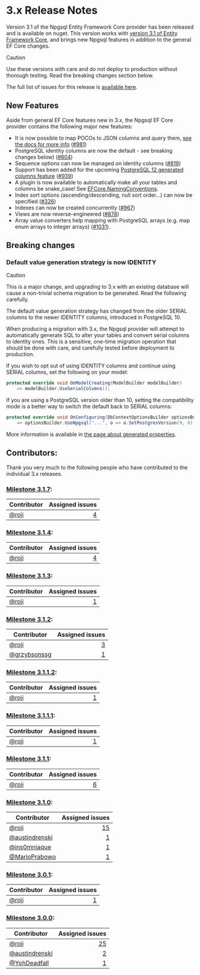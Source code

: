 # 3.x Release Notes

Version 3.1 of the Npgsql Entity Framework Core provider has been released and is available on nuget. This version works with [version 3.1 of Entity Framework Core](https://docs.microsoft.com/ef/core/what-is-new/ef-core-3.x), and brings new Npgsql features in addition to the general EF Core changes.

> [!CAUTION]
> Use these versions with care and do not deploy to production without thorough testing. Read the breaking changes section below.

The full list of issues for this release is [available here](https://github.com/npgsql/Npgsql.EntityFrameworkCore.PostgreSQL/milestone/20?closed=1).

## New Features

Aside from general EF Core features new in 3.x, the Npgsql EF Core provider contains the following major new features:

* It is now possible to map POCOs to JSON columns and query them, [see the docs for more info](../mapping/json.md) ([#981](https://github.com/npgsql/Npgsql.EntityFrameworkCore.PostgreSQL/issues/981))
* PostgreSQL identity columns are now the default - see breaking changes below) ([#804](https://github.com/npgsql/Npgsql.EntityFrameworkCore.PostgreSQL/issues/804))
* Sequence options can now be managed on identity columns ([#819](https://github.com/npgsql/Npgsql.EntityFrameworkCore.PostgreSQL/issues/819))
* Support has been added for the upcoming [PostgreSQL 12 generated columns feature](https://www.postgresql.org/docs/12/ddl-generated-columns.html) ([#939](https://github.com/npgsql/Npgsql.EntityFrameworkCore.PostgreSQL/issues/939))
* A plugin is now available to automatically make all your tables and columns be snake_case! See [EFCore.NamingConventions](https://github.com/efcore/EFCore.NamingConventions).
* Index sort options (ascending/descending, null sort order...) can now be specified ([#326](https://github.com/npgsql/Npgsql.EntityFrameworkCore.PostgreSQL/issues/326))
* Indexes can now be created concurrently ([#967](https://github.com/npgsql/Npgsql.EntityFrameworkCore.PostgreSQL/issues/967))
* Views are now reverse-engineered ([#878](https://github.com/npgsql/Npgsql.EntityFrameworkCore.PostgreSQL/issues/878))
* Array value converters help mapping with PostgreSQL arrays (e.g. map enum arrays to integer arrays) ([#1031](https://github.com/npgsql/Npgsql.EntityFrameworkCore.PostgreSQL/issues/1031)).

## Breaking changes

### Default value generation strategy is now IDENTITY

> [!CAUTION]
> This is a major change, and upgrading to 3.x with an existing database will cause a non-trivial schema migration to be generated. Read the following carefully.

The default value generation strategy has changed from the older SERIAL columns to the newer IDENTITY columns, introduced in PostgreSQL 10.

When producing a migration with 3.x, the Npgsql provider will attempt to automatically generate SQL to alter your tables and convert serial columns to identity ones. This is a sensitive, one-time migration operation that should be done with care, and carefully tested before deployment to production.

If you wish to opt out of using IDENTITY columns and continue using SERIAL columns, set the following on your model:

```c#
protected override void OnModelCreating(ModelBuilder modelBuilder)
    => modelBuilder.UseSerialColumns();
```

If you are using a PostgreSQL version older than 10, setting the compatibility mode is a better way to switch the default back to SERIAL columns:

```c#
protected override void OnConfiguring(DbContextOptionsBuilder optionsBuilder)
    => optionsBuilder.UseNpgsql("...", o => o.SetPostgresVersion(9, 6));
```

More information is available in [the page about generated properties](../modeling/generated-properties.md).

## Contributors:

Thank you very much to the following people who have contributed to the individual 3.x releases.

### [Milestone 3.1.7](https://github.com/npgsql/EFCore.PG/issues?q=is%3Aissue+milestone%3A3.1.7):

| Contributor                                                                        | Assigned issues                                                                                                         |
| ---------------------------------------------------------------------------------- | -----------------------------------------------------------------------------------------------------------------------:|
| [@roji](https://github.com/roji)                                                   |              [4](https://github.com/npgsql/EFCore.PG/issues?q=is%3Aissue+milestone%3A3.1.7+is%3Aclosed+assignee%3Aroji) |


### [Milestone 3.1.4](https://github.com/npgsql/EFCore.PG/issues?q=is%3Aissue+milestone%3A3.1.4):

| Contributor                                                                        | Assigned issues                                                                                                         |
| ---------------------------------------------------------------------------------- | -----------------------------------------------------------------------------------------------------------------------:|
| [@roji](https://github.com/roji)                                                   |              [4](https://github.com/npgsql/EFCore.PG/issues?q=is%3Aissue+milestone%3A3.1.4+is%3Aclosed+assignee%3Aroji) |


### [Milestone 3.1.3](https://github.com/npgsql/EFCore.PG/issues?q=is%3Aissue+milestone%3A3.1.3):

| Contributor                                                                        | Assigned issues                                                                                                         |
| ---------------------------------------------------------------------------------- | -----------------------------------------------------------------------------------------------------------------------:|
| [@roji](https://github.com/roji)                                                   |              [1](https://github.com/npgsql/EFCore.PG/issues?q=is%3Aissue+milestone%3A3.1.3+is%3Aclosed+assignee%3Aroji) |


### [Milestone 3.1.2](https://github.com/npgsql/EFCore.PG/issues?q=is%3Aissue+milestone%3A3.1.2):

| Contributor                                                                        | Assigned issues                                                                                                         |
| ---------------------------------------------------------------------------------- | -----------------------------------------------------------------------------------------------------------------------:|
| [@roji](https://github.com/roji)                                                   |              [3](https://github.com/npgsql/EFCore.PG/issues?q=is%3Aissue+milestone%3A3.1.2+is%3Aclosed+assignee%3Aroji) |
| [@grzybsonssg](https://github.com/grzybsonssg)                                     |       [1](https://github.com/npgsql/EFCore.PG/issues?q=is%3Aissue+milestone%3A3.1.2+is%3Aclosed+assignee%3Agrzybsonssg) |


### [Milestone 3.1.1.2](https://github.com/npgsql/EFCore.PG/issues?q=is%3Aissue+milestone%3A3.1.1.2):

| Contributor                                                                        | Assigned issues                                                                                                         |
| ---------------------------------------------------------------------------------- | -----------------------------------------------------------------------------------------------------------------------:|
| [@roji](https://github.com/roji)                                                   |            [1](https://github.com/npgsql/EFCore.PG/issues?q=is%3Aissue+milestone%3A3.1.1.2+is%3Aclosed+assignee%3Aroji) |


### [Milestone 3.1.1.1](https://github.com/npgsql/EFCore.PG/issues?q=is%3Aissue+milestone%3A3.1.1.1):

| Contributor                                                                        | Assigned issues                                                                                                         |
| ---------------------------------------------------------------------------------- | -----------------------------------------------------------------------------------------------------------------------:|
| [@roji](https://github.com/roji)                                                   |            [1](https://github.com/npgsql/EFCore.PG/issues?q=is%3Aissue+milestone%3A3.1.1.1+is%3Aclosed+assignee%3Aroji) |


### [Milestone 3.1.1](https://github.com/npgsql/EFCore.PG/issues?q=is%3Aissue+milestone%3A3.1.1):

| Contributor                                                                        | Assigned issues                                                                                                         |
| ---------------------------------------------------------------------------------- | -----------------------------------------------------------------------------------------------------------------------:|
| [@roji](https://github.com/roji)                                                   |              [6](https://github.com/npgsql/EFCore.PG/issues?q=is%3Aissue+milestone%3A3.1.1+is%3Aclosed+assignee%3Aroji) |


### [Milestone 3.1.0](https://github.com/npgsql/EFCore.PG/issues?q=is%3Aissue+milestone%3A3.1.0):

| Contributor                                                                        | Assigned issues                                                                                                         |
| ---------------------------------------------------------------------------------- | -----------------------------------------------------------------------------------------------------------------------:|
| [@roji](https://github.com/roji)                                                   |             [15](https://github.com/npgsql/EFCore.PG/issues?q=is%3Aissue+milestone%3A3.1.0+is%3Aclosed+assignee%3Aroji) |
| [@austindrenski](https://github.com/austindrenski)                                 |     [1](https://github.com/npgsql/EFCore.PG/issues?q=is%3Aissue+milestone%3A3.1.0+is%3Aclosed+assignee%3Aaustindrenski) |
| [@ins0mniaque](https://github.com/ins0mniaque)                                     |       [1](https://github.com/npgsql/EFCore.PG/issues?q=is%3Aissue+milestone%3A3.1.0+is%3Aclosed+assignee%3Ains0mniaque) |
| [@MarioPrabowo](https://github.com/MarioPrabowo)                                   |      [1](https://github.com/npgsql/EFCore.PG/issues?q=is%3Aissue+milestone%3A3.1.0+is%3Aclosed+assignee%3AMarioPrabowo) |


### [Milestone 3.0.1](https://github.com/npgsql/EFCore.PG/issues?q=is%3Aissue+milestone%3A3.0.1):

| Contributor                                                                        | Assigned issues                                                                                                         |
| ---------------------------------------------------------------------------------- | -----------------------------------------------------------------------------------------------------------------------:|
| [@roji](https://github.com/roji)                                                   |              [1](https://github.com/npgsql/EFCore.PG/issues?q=is%3Aissue+milestone%3A3.0.1+is%3Aclosed+assignee%3Aroji) |


### [Milestone 3.0.0](https://github.com/npgsql/EFCore.PG/issues?q=is%3Aissue+milestone%3A3.0.0):

| Contributor                                                                        | Assigned issues                                                                                                         |
| ---------------------------------------------------------------------------------- | -----------------------------------------------------------------------------------------------------------------------:|
| [@roji](https://github.com/roji)                                                   |             [25](https://github.com/npgsql/EFCore.PG/issues?q=is%3Aissue+milestone%3A3.0.0+is%3Aclosed+assignee%3Aroji) |
| [@austindrenski](https://github.com/austindrenski)                                 |     [2](https://github.com/npgsql/EFCore.PG/issues?q=is%3Aissue+milestone%3A3.0.0+is%3Aclosed+assignee%3Aaustindrenski) |
| [@YohDeadfall](https://github.com/YohDeadfall)                                     |       [1](https://github.com/npgsql/EFCore.PG/issues?q=is%3Aissue+milestone%3A3.0.0+is%3Aclosed+assignee%3AYohDeadfall) |
